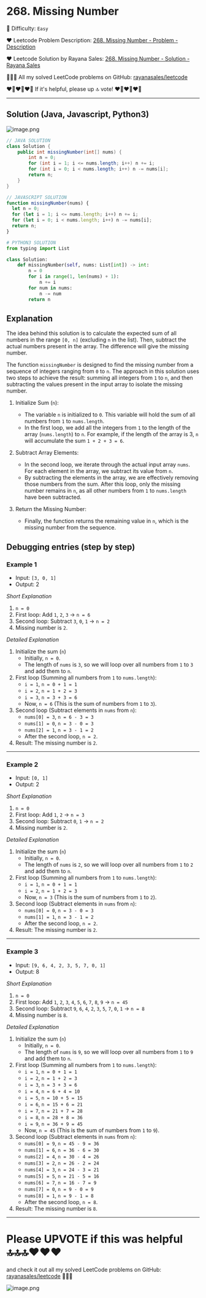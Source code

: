 # 268. Missing Number

🌱 Difficulty: `Easy`

❤️ Leetcode Problem Description: [268. Missing Number - Problem - Description](https://leetcode.com/problems/missing-number/)

❤️ Leetcode Solution by Rayana Sales: [268. Missing Number - Solution - Rayana Sales](https://leetcode.com/problems/missing-number/solutions/5748803/runtime-0ms-beats-100-simple-to-understand-java-solution-and-explanation/)

💁🏻‍♀️ All my solved LeetCode problems on GitHub: [rayanasales/leetcode](https://github.com/rayanasales/leetcode)

❤️‍🔥❤️‍🔥❤️‍🔥 If it's helpful, please up 🔝 vote! ❤️‍🔥❤️‍🔥❤️‍🔥

---

## Solution (Java, Javascript, Python3)

![image.png](https://assets.leetcode.com/users/images/08a8a357-63a2-4204-bfe1-ee9f2f713c74_1725678405.2346156.png)

```java []
// JAVA SOLUTION
class Solution {
    public int missingNumber(int[] nums) {
        int n = 0;
        for (int i = 1; i <= nums.length; i++) n += i;
        for (int i = 0; i < nums.length; i++) n -= nums[i];
        return n;
    }
}
```

```javascript []
// JAVASCRIPT SOLUTION
function missingNumber(nums) {
  let n = 0;
  for (let i = 1; i <= nums.length; i++) n += i;
  for (let i = 0; i < nums.length; i++) n -= nums[i];
  return n;
}
```

```PYTHON []
# PYTHON3 SOLUTION
from typing import List

class Solution:
    def missingNumber(self, nums: List[int]) -> int:
        n = 0
        for i in range(1, len(nums) + 1):
            n += i
        for num in nums:
            n -= num
        return n
```

## Explanation

The idea behind this solution is to calculate the expected sum of all numbers in the range `[0, n]` (excluding `n` in the list). Then, subtract the actual numbers present in the array. The difference will give the missing number.

The function `missingNumber` is designed to find the missing number from a sequence of integers ranging from `0` to `n`. The approach in this solution uses two steps to achieve the result: summing all integers from `1` to `n`, and then subtracting the values present in the input array to isolate the missing number.

1. Initialize Sum (`n`):

   - The variable `n` is initialized to `0`. This variable will hold the sum of all numbers from `1` to `nums.length`.
   - In the first loop, we add all the integers from `1` to the length of the array (`nums.length`) to `n`. For example, if the length of the array is 3, `n` will accumulate the sum `1 + 2 + 3 = 6`.

2. Subtract Array Elements:

   - In the second loop, we iterate through the actual input array `nums`. For each element in the array, we subtract its value from `n`.
   - By subtracting the elements in the array, we are effectively removing those numbers from the sum. After this loop, only the missing number remains in `n`, as all other numbers from `1` to `nums.length` have been subtracted.

3. Return the Missing Number:
   - Finally, the function returns the remaining value in `n`, which is the missing number from the sequence.

## Debugging entries (step by step)

### Example 1

- Input: `[3, 0, 1]`
- Output: 2

_Short Explanation_

1. `n = 0`
2. First loop: Add `1`, `2`, `3` → `n = 6`
3. Second loop: Subtract `3`, `0`, `1` → `n = 2`
4. Missing number is `2`.

_Detailed Explanation_

1. Initialize the sum (`n`)
   - Initially, `n = 0`.
   - The length of `nums` is `3`, so we will loop over all numbers from `1` to `3` and add them to `n`.
2. First loop (Summing all numbers from `1` to `nums.length`):
   - `i = 1`, `n = 0 + 1 = 1`
   - `i = 2`, `n = 1 + 2 = 3`
   - `i = 3`, `n = 3 + 3 = 6`
   - Now, `n = 6` (This is the sum of numbers from `1` to `3`).
3. Second loop (Subtract elements in `nums` from `n`):
   - `nums[0] = 3`, `n = 6 - 3 = 3`
   - `nums[1] = 0`, `n = 3 - 0 = 3`
   - `nums[2] = 1`, `n = 3 - 1 = 2`
   - After the second loop, `n = 2`.
4. Result: The missing number is `2`.

---

### Example 2

- Input: `[0, 1]`
- Output: 2

_Short Explanation_

1. `n = 0`
2. First loop: Add `1`, `2` → `n = 3`
3. Second loop: Subtract `0`, `1` → `n = 2`
4. Missing number is `2`.

_Detailed Explanation_

1. Initialize the sum (`n`)
   - Initially, `n = 0`.
   - The length of `nums` is `2`, so we will loop over all numbers from `1` to `2` and add them to `n`.
2. First loop (Summing all numbers from `1` to `nums.length`):
   - `i = 1`, `n = 0 + 1 = 1`
   - `i = 2`, `n = 1 + 2 = 3`
   - Now, `n = 3` (This is the sum of numbers from `1` to `2`).
3. Second loop (Subtract elements in `nums` from `n`):
   - `nums[0] = 0`, `n = 3 - 0 = 3`
   - `nums[1] = 1`, `n = 3 - 1 = 2`
   - After the second loop, `n = 2`.
4. Result: The missing number is `2`.

---

### Example 3

- Input: `[9, 6, 4, 2, 3, 5, 7, 0, 1]`
- Output: 8

_Short Explanation_

1. `n = 0`
2. First loop: Add `1`, `2`, `3`, `4`, `5`, `6`, `7`, `8`, `9` → `n = 45`
3. Second loop: Subtract `9`, `6`, `4`, `2`, `3`, `5`, `7`, `0`, `1` → `n = 8`
4. Missing number is `8`.

_Detailed Explanation_

1. Initialize the sum (`n`)
   - Initially, `n = 0`.
   - The length of `nums` is `9`, so we will loop over all numbers from `1` to `9` and add them to `n`.
2. First loop (Summing all numbers from `1` to `nums.length`):
   - `i = 1`, `n = 0 + 1 = 1`
   - `i = 2`, `n = 1 + 2 = 3`
   - `i = 3`, `n = 3 + 3 = 6`
   - `i = 4`, `n = 6 + 4 = 10`
   - `i = 5`, `n = 10 + 5 = 15`
   - `i = 6`, `n = 15 + 6 = 21`
   - `i = 7`, `n = 21 + 7 = 28`
   - `i = 8`, `n = 28 + 8 = 36`
   - `i = 9`, `n = 36 + 9 = 45`
   - Now, `n = 45` (This is the sum of numbers from `1` to `9`).
3. Second loop (Subtract elements in `nums` from `n`):
   - `nums[0] = 9`, `n = 45 - 9 = 36`
   - `nums[1] = 6`, `n = 36 - 6 = 30`
   - `nums[2] = 4`, `n = 30 - 4 = 26`
   - `nums[3] = 2`, `n = 26 - 2 = 24`
   - `nums[4] = 3`, `n = 24 - 3 = 21`
   - `nums[5] = 5`, `n = 21 - 5 = 16`
   - `nums[6] = 7`, `n = 16 - 7 = 9`
   - `nums[7] = 0`, `n = 9 - 0 = 9`
   - `nums[8] = 1`, `n = 9 - 1 = 8`
   - After the second loop, `n = 8`.
4. Result: The missing number is `8`.

---

# Please UPVOTE if this was helpful 🔝🔝🔝❤️❤️❤️

and check it out all my solved LeetCode problems on GitHub: [rayanasales/leetcode](https://github.com/rayanasales/leetcode) 🤙😚🤘

![image.png](https://assets.leetcode.com/users/images/57bce3b1-56e2-4c20-9cdf-b61fef26b93b_1725494158.6252415.png)
